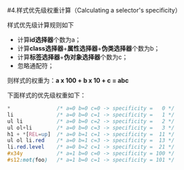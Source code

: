#4.样式优先级权重计算（Calculating a selector's specificity）

样式优先级计算规则如下

* 计算**id选择器**个数为a；
* 计算**class选择器**+**属性选择器**+**伪类选择器**个数为b；
* 计算**标签选择器**+**伪对象选择器**个数为c；
* 忽略通配符；

则样式的权重为：**a x 100 + b x 10 + c = abc**

下面样式的优先级权重如下：

```css
*               /* a=0 b=0 c=0 -> specificity =   0 */
li              /* a=0 b=0 c=1 -> specificity =   1 */
ul li           /* a=0 b=0 c=2 -> specificity =   2 */
ul ol+li        /* a=0 b=0 c=3 -> specificity =   3 */
h1 + *[REL=up]  /* a=0 b=1 c=1 -> specificity =  11 */
ul ol li.red    /* a=0 b=1 c=3 -> specificity =  13 */
li.red.level    /* a=0 b=2 c=1 -> specificity =  21 */
#x34y           /* a=1 b=0 c=0 -> specificity = 100 */
#s12:not(foo)   /* a=1 b=0 c=1 -> specificity = 101 */
```
